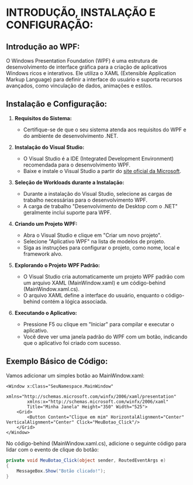 # INTRODUÇÃO, INSTALAÇÃO E CONFIGURAÇÃO:
## Introdução ao WPF:
O Windows Presentation Foundation (WPF) é uma estrutura de desenvolvimento de interface gráfica para a criação de aplicativos Windows ricos e interativos. Ele utiliza o XAML (Extensible Application Markup Language) para definir a interface do usuário e suporta recursos avançados, como vinculação de dados, animações e estilos.

## Instalação e Configuração:
1. **Requisitos do Sistema:**
   - Certifique-se de que o seu sistema atenda aos requisitos do WPF e do ambiente de desenvolvimento .NET.

2. **Instalação do Visual Studio:**
   - O Visual Studio é a IDE (Integrated Development Environment) recomendada para o desenvolvimento WPF.
   - Baixe e instale o Visual Studio a partir do [site oficial da Microsoft](https://visualstudio.microsoft.com/).

3. **Seleção de Workloads durante a Instalação:**
   - Durante a instalação do Visual Studio, selecione as cargas de trabalho necessárias para o desenvolvimento WPF.
   - A carga de trabalho "Desenvolvimento de Desktop com o .NET" geralmente inclui suporte para WPF.

4. **Criando um Projeto WPF:**
   - Abra o Visual Studio e clique em "Criar um novo projeto".
   - Selecione "Aplicativo WPF" na lista de modelos de projeto.
   - Siga as instruções para configurar o projeto, como nome, local e framework alvo.

5. **Explorando o Projeto WPF Padrão:**
   - O Visual Studio cria automaticamente um projeto WPF padrão com um arquivo XAML (MainWindow.xaml) e um código-behind (MainWindow.xaml.cs).
   - O arquivo XAML define a interface do usuário, enquanto o código-behind contém a lógica associada.

6. **Executando o Aplicativo:**
   - Pressione F5 ou clique em "Iniciar" para compilar e executar o aplicativo.
   - Você deve ver uma janela padrão do WPF com um botão, indicando que o aplicativo foi criado com sucesso.

## Exemplo Básico de Código:
Vamos adicionar um simples botão ao MainWindow.xaml:

```xaml
<Window x:Class="SeuNamespace.MainWindow"
        xmlns="http://schemas.microsoft.com/winfx/2006/xaml/presentation"
        xmlns:x="http://schemas.microsoft.com/winfx/2006/xaml"
        Title="Minha Janela" Height="350" Width="525">
    <Grid>
        <Button Content="Clique em mim" HorizontalAlignment="Center" VerticalAlignment="Center" Click="MeuBotao_Click"/>
    </Grid>
</Window>
```

No código-behind (MainWindow.xaml.cs), adicione o seguinte código para lidar com o evento de clique do botão:

```csharp
private void MeuBotao_Click(object sender, RoutedEventArgs e)
{
    MessageBox.Show("Botão clicado!");
}
```

